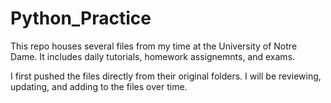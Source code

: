# Python_Practice

This repo houses several files from my time at the University of Notre Dame. It includes daily tutorials, homework assignemnts, and exams. 

I first pushed the files directly from their original folders. I will be reviewing, updating, and adding to the files over time.
